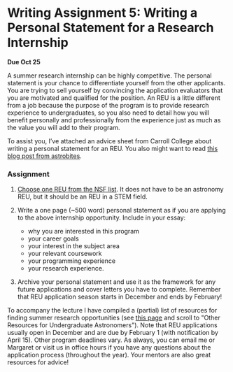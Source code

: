 # Writing Assignment 5: Writing a Personal Statement for a Research Internship

**Due Oct 25**

A summer research internship can be highly competitive. The personal statement is your chance to differentiate yourself from the other applicants. You are trying to sell yourself by convincing the application evaluators that you are motivated and qualified for the position. An REU is a little different from a job because the purpose of the program is to provide research experience to undergraduates, so you also need to detail how you will benefit personally and professionally from the experience just as much as the value you will add to their program.

To assist you, I’ve attached an advice sheet from Carroll College about writing a personal statement for an REU. You also might want to read [this blog post from astrobites](http://astrobites.org/2013/01/05/so-you-want-to-apply-for-an-reu-heres-how/).

### Assignment
1. [Choose one REU from the NSF list](http://www.nsf.gov/crssprgm/reu/reu_search.jsp). It does not have to be an astronomy REU, but it should be an REU in a STEM field.
2. Write a one page (~500 word) personal statement as if you are applying to the above internship opportunity. Include in your essay: 
   * why you are interested in this program
   * your career goals
   * your interest in the subject area
   * your relevant coursework
   * your programming experience
   * your research experience.

3. Archive your personal statement and use it as the framework for any future applications and cover letters you have to complete. Remember that REU application season starts in December and ends by February!

To accompany the lecture I have compiled a (partial) list of resources for finding summer research opportunities (see [this page](http://depts.washington.edu/premap/links/) and scroll to "Other Resources for Undergraduate Astronomers"). Note that REU applications usually open in December and are due by February 1 (with notification by April 15). Other program deadlines vary. As always, you can email me or Margaret or visit us in office hours if you have any questions about the application process (throughout the year). Your mentors are also great resources for advice! 
